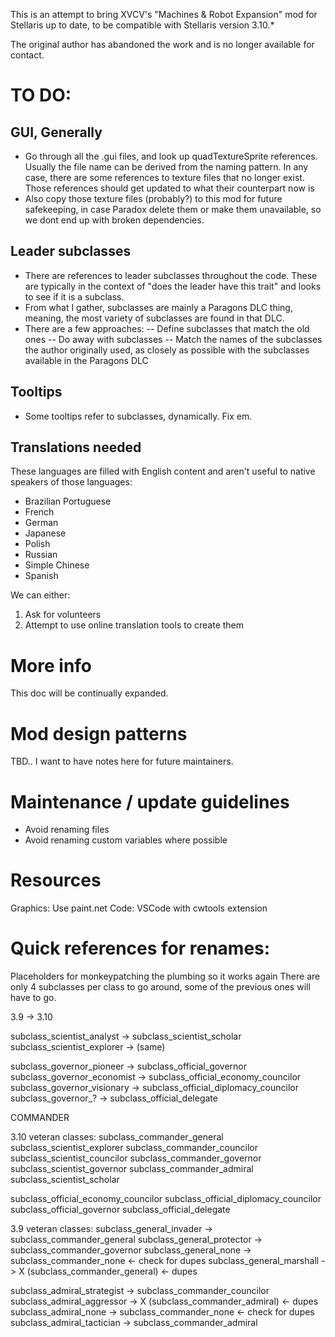 This is an attempt to bring XVCV's "Machines & Robot Expansion" mod for Stellaris up to date, to be compatible with Stellaris version 3.10.*

The original author has abandoned the work and is no longer available for contact.

# TO DO:

## GUI, Generally

- Go through all the .gui files, and look up quadTextureSprite references. Usually the file name can be derived from the naming pattern. In any case, there are some references to texture files that no longer exist. Those references should get updated to what their counterpart now is
- Also copy those texture files (probably?) to this mod for future safekeeping, in case Paradox delete them or make them unavailable, so we dont end up with broken dependencies.

## Leader subclasses

- There are references to leader subclasses throughout the code. These are typically in the context of "does the leader have this trait" and looks to see if it is a subclass.
- From what I gather, subclasses are mainly a Paragons DLC thing, meaning, the most variety of subclasses are found in that DLC.
- There are a few approaches:
-- Define subclasses that match the old ones
-- Do away with subclasses
-- Match the names of the subclasses the author originally used, as closely as possible with the subclasses available in the Paragons DLC

## Tooltips

- Some tooltips refer to subclasses, dynamically. Fix em.

## Translations needed

These languages are filled with English content and aren't useful to native speakers of those languages:

- Brazilian Portuguese
- French
- German
- Japanese
- Polish
- Russian
- Simple Chinese
- Spanish

We can either:

1. Ask for volunteers
2. Attempt to use online translation tools to create them

# More info

This doc will be continually expanded.

# Mod design patterns

TBD.. I want to have notes here for future maintainers.

# Maintenance / update guidelines

- Avoid renaming files
- Avoid renaming custom variables where possible

# Resources

Graphics: Use paint.net
Code: VSCode with cwtools extension

# Quick references for renames:

Placeholders for monkeypatching the plumbing so it works again
There are only 4 subclasses per class to go around, some of the previous ones
will have to go. 

3.9 -> 3.10

subclass_scientist_analyst -> subclass_scientist_scholar
subclass_scientist_explorer -> (same)

subclass_governor_pioneer -> subclass_official_governor
subclass_governor_economist -> subclass_official_economy_councilor
subclass_governor_visionary -> subclass_official_diplomacy_councilor
subclass_governor_? -> subclass_official_delegate

COMMANDER

3.10 veteran classes:
subclass_commander_general      subclass_scientist_explorer
subclass_commander_councilor    subclass_scientist_councilor
subclass_commander_governor     subclass_scientist_governor
subclass_commander_admiral      subclass_scientist_scholar

subclass_official_economy_councilor
subclass_official_diplomacy_councilor
subclass_official_governor
subclass_official_delegate

3.9 veteran classes:
subclass_general_invader    -> subclass_commander_general
subclass_general_protector  -> subclass_commander_governor
subclass_general_none       -> subclass_commander_none  <- check for dupes
subclass_general_marshall   -> X (subclass_commander_general) <- dupes

subclass_admiral_strategist -> subclass_commander_councilor
subclass_admiral_aggressor  -> X (subclass_commander_admiral) <- dupes
subclass_admiral_none       -> subclass_commander_none  <- check for dupes
subclass_admiral_tactician  -> subclass_commander_admiral

